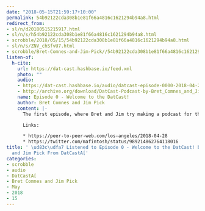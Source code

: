 ```yaml
---
date: "2018-05-15T21:59:17+10:00"
permalink: 54b92122cda308b1e81f66a4816c1621294b94a8.html
redirect_from:
- sl/n/d20180515215917.html
- sl/n/s/h54b92122cda308b1e81f66a4816c1621294b94a8.html
- scrobble/2018/05/15/54b92122cda308b1e81f66a4816c1621294b94a8.html
- sl/n/s/ZNV_chSfvU7.html
- scrobble/Bret-Comnes-and-Jim-Pick//54b92122cda308b1e81f66a4816c1621294b94a8.html
listen-of:
  h-cite:
    url: https://dat-cast.hashbase.io/feed.xml
    photo: ""
    audio:
    - https://dat-cast.hashbase.io/audio/datcast-episode-0000-2018-04-26.mp3
    - http://archive.org/download/DatCast-Podcast-by-Bret_Comnes_and_Jim_Pick/datcast-episode-0000-2018-04-26.mp3
    name: Episode 0 - Welcome to the DatCast!
    author: Bret Comnes and Jim Pick
    content: |-
      The first episode, where Bret and Jim try making a podcast for the first time, and explain what they want the show to be.

      Links:

      * https://peer-to-peer-web.com/los-angeles/2018-04-28
      * https://twitter.com/mafintosh/status/989214862764118016
title: ' \ud83c\udfa7 Listened to Episode 0 - Welcome to the DatCast! by Bret Comnes
  and Jim Pick From DatCastA['
categories:
- scrobble
- audio
- DatCastA[
- Bret Comnes and Jim Pick
- May
- 2018
- 15
---
```

